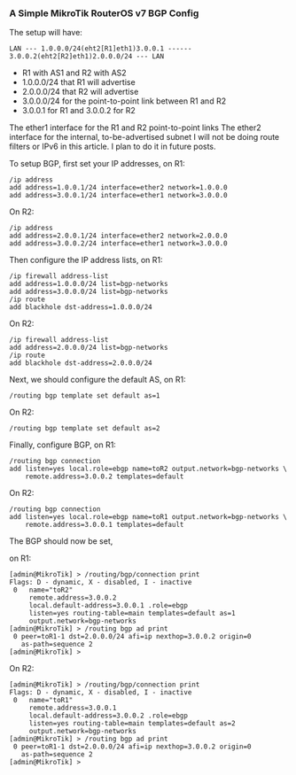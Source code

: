 ### A Simple MikroTik RouterOS v7 BGP Config

The setup will have:
```
LAN --- 1.0.0.0/24(eht2[R1]eth1)3.0.0.1 ------ 3.0.0.2(eht2[R2]eth1)2.0.0.0/24 --- LAN 
```

- R1 with AS1 and R2 with AS2
- 1.0.0.0/24 that R1 will advertise
- 2.0.0.0/24 that R2 will advertise
- 3.0.0.0/24 for the point-to-point link between R1 and R2
- 3.0.0.1 for R1 and 3.0.0.2 for R2

The ether1 interface for the R1 and R2 point-to-point links
The ether2 interface for the internal, to-be-advertised subnet
I will not be doing route filters or IPv6 in this article. I plan to do it in future posts.

To setup BGP, first set your IP addresses, 
on R1:
```
/ip address
add address=1.0.0.1/24 interface=ether2 network=1.0.0.0
add address=3.0.0.1/24 interface=ether1 network=3.0.0.0
```
On R2:
```
/ip address
add address=2.0.0.1/24 interface=ether2 network=2.0.0.0
add address=3.0.0.2/24 interface=ether1 network=3.0.0.0
```
Then configure the IP address lists, 
on R1:
```
/ip firewall address-list
add address=1.0.0.0/24 list=bgp-networks
add address=3.0.0.0/24 list=bgp-networks
/ip route
add blackhole dst-address=1.0.0.0/24
```
On R2:
```
/ip firewall address-list
add address=2.0.0.0/24 list=bgp-networks
/ip route
add blackhole dst-address=2.0.0.0/24
```
Next, we should configure the default AS, on R1:
```
/routing bgp template set default as=1
```
On R2:
```
/routing bgp template set default as=2
```
Finally, configure BGP, on R1:
```
/routing bgp connection
add listen=yes local.role=ebgp name=toR2 output.network=bgp-networks \
    remote.address=3.0.0.2 templates=default
```
On R2:
```
/routing bgp connection
add listen=yes local.role=ebgp name=toR1 output.network=bgp-networks \
    remote.address=3.0.0.1 templates=default
```
The BGP should now be set, 

on R1:
```
[admin@MikroTik] > /routing/bgp/connection print
Flags: D - dynamic, X - disabled, I - inactive 
 0   name="toR2" 
     remote.address=3.0.0.2 
     local.default-address=3.0.0.1 .role=ebgp 
     listen=yes routing-table=main templates=default as=1 
     output.network=bgp-networks 
[admin@MikroTik] > /routing bgp ad print
 0 peer=toR1-1 dst=2.0.0.0/24 afi=ip nexthop=3.0.0.2 origin=0 
   as-path=sequence 2
[admin@MikroTik] >
```
On R2:
```
[admin@MikroTik] > /routing/bgp/connection print
Flags: D - dynamic, X - disabled, I - inactive 
 0   name="toR1" 
     remote.address=3.0.0.1 
     local.default-address=3.0.0.2 .role=ebgp 
     listen=yes routing-table=main templates=default as=2 
     output.network=bgp-networks 
[admin@MikroTik] > /routing bgp ad print
 0 peer=toR1-1 dst=2.0.0.0/24 afi=ip nexthop=3.0.0.2 origin=0 
   as-path=sequence 2 
[admin@MikroTik] >
```
